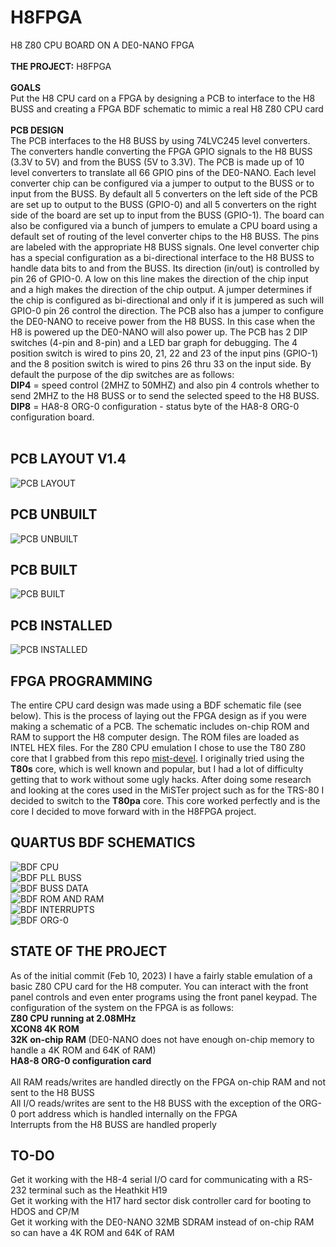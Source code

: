 # H8FPGA
H8 Z80 CPU BOARD ON A DE0-NANO FPGA<br>
<br>
**THE PROJECT:** H8FPGA<br>
<br>
**GOALS**<br>
Put the H8 CPU card on a FPGA by designing a PCB to interface to the H8 BUSS and creating a FPGA BDF schematic to mimic a real H8 Z80 CPU card<br>
<br>
**PCB DESIGN**<br>
The PCB interfaces to the H8 BUSS by using 74LVC245 level converters. The converters handle converting the FPGA GPIO signals to the H8 BUSS (3.3V to 5V) and from the BUSS (5V to 3.3V). The PCB is made up of 10 level converters to translate all 66 GPIO pins of the DE0-NANO. Each level converter chip can be configured via a jumper to output to the BUSS or to input from the BUSS. By default all 5 converters on the left side of the PCB are set up to output to the BUSS (GPIO-0) and all 5 converters on the right side of the board are set up to input from the BUSS (GPIO-1). The board can also be configured via a bunch of jumpers to emulate a CPU board using a default set of routing of the level converter chips to the H8 BUSS. The pins are labeled with the appropriate H8 BUSS signals. One level converter chip has a special configuration as a bi-directional interface to the H8 BUSS to handle data bits to and from the BUSS. Its direction (in/out) is controlled by pin 26 of GPIO-0. A low on this line makes the direction of the chip input and a high makes the direction of the chip output. A jumper determines if the chip is configured as bi-directional and only if it is jumpered as such will GPIO-0 pin 26 control the direction. The PCB also has a jumper to configure the DE0-NANO to receive power from the H8 BUSS. In this case when the H8 is powered up the DE0-NANO will also power up. The PCB has 2 DIP switches (4-pin and 8-pin) and a LED bar graph for debugging. The 4 position switch is wired to pins 20, 21, 22 and 23 of the input pins (GPIO-1) and the 8 position switch is wired to pins 26 thru 33 on the input side. By default the purpose of the dip switches are as follows:<br>
**DIP4** = speed control (2MHZ to 50MHZ) and also pin 4 controls whether to send 2MHZ to the H8 BUSS or to send the selected speed to the H8 BUSS.<br>
**DIP8** = HA8-8 ORG-0 configuration - status byte of the HA8-8 ORG-0 configuration board.<br>
<br>
## PCB LAYOUT V1.4<br>
![PCB LAYOUT](./PICS/H8FPGA1024.png)<br>

## PCB UNBUILT
![PCB UNBUILT](./PICS/PCBUNBUILT.jpg)<br>

## PCB BUILT
![PCB BUILT](./PICS/PCBBUILT640.jpg)<br>

## PCB INSTALLED
![PCB INSTALLED](./PICS/PCBINSTALLED.jpg)<br>

## FPGA PROGRAMMING ##
The entire CPU card design was made using a BDF schematic file (see below). This is the process of laying out the FPGA design as if you were making a schematic of a PCB. The schematic includes on-chip ROM and RAM to support the H8 computer design. The ROM files are loaded as INTEL HEX files. For the Z80 CPU emulation I chose to use the T80 Z80 core that I grabbed from this repo [mist-devel](https://github.com/mist-devel/T80). I originally tried using the **T80s** core, which is well known and popular, but I had a lot of difficulty getting that to work without some ugly hacks. After doing some research and looking at the cores used in the MiSTer project such as for the TRS-80 I decided to switch to the **T80pa** core. This core worked perfectly and is the core I decided to move forward with in the H8FPGA project.<br>

## QUARTUS BDF SCHEMATICS
![BDF CPU](./PICS/H8FPGABDF1.png)<br>
![BDF PLL BUSS](./PICS/H8FPGABDF2.png)<br>
![BDF BUSS DATA](./PICS/H8FPGABDF3.png)<br>
![BDF ROM AND RAM](./PICS/H8FPGABDF4.png)<br>
![BDF INTERRUPTS](./PICS/H8FPGABDF5.png)<br>
![BDF ORG-0](./PICS/H8FPGABDF6.png)<br>

## STATE OF THE PROJECT
As of the initial commit (Feb 10, 2023) I have a fairly stable emulation of a basic Z80 CPU card for the H8 computer. You can interact with the front panel controls and even enter programs using the front panel keypad. The configuration of the system on the FPGA is as follows:<br>
**Z80 CPU running at 2.08MHz**<br>
**XCON8 4K ROM**<br>
**32K on-chip RAM** (DE0-NANO does not have enough on-chip memory to handle a 4K ROM and 64K of RAM)<br>
**HA8-8 ORG-0 configuration card**<br>
<br>
All RAM reads/writes are handled directly on the FPGA on-chip RAM and not sent to the H8 BUSS<br>
All I/O reads/writes are sent to the H8 BUSS with the exception of the ORG-0 port address which is handled internally on the FPGA<br>
Interrupts from the H8 BUSS are handled properly<br>

## TO-DO ##
Get it working with the H8-4 serial I/O card for communicating with a RS-232 terminal such as the Heathkit H19<br>
Get it working with the H17 hard sector disk controller card for booting to HDOS and CP/M<br>
Get it working with the DE0-NANO 32MB SDRAM instead of on-chip RAM so can have a 4K ROM and 64K of RAM<br>
